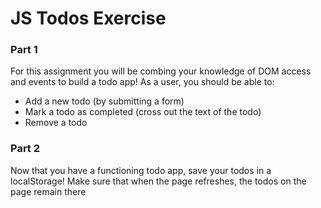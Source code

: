 # JS Todos Exercise

### Part 1
For this assignment you will be combing your knowledge of DOM access and events to build a todo app! As a user, you should be able to:
- Add a new todo (by submitting a form)
- Mark a todo as completed (cross out the text of the todo)
- Remove a todo

### Part 2
Now that you have a functioning todo app, save your todos in a localStorage! Make sure that when the page refreshes, the todos on the page remain there


